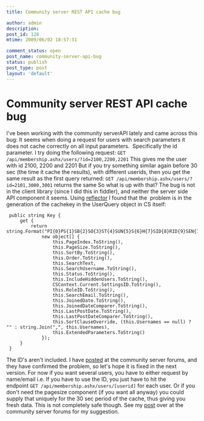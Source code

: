 ```yaml
---
title: Community server REST API cache bug

author: admin
description: 
post_id: 128
mtime: 2009/06/02 18:57:31

comment_status: open
post_name: community-server-api-bug
status: publish
post_type: post
layout: 'default'
---
```


# Community server REST API cache bug

I've been working with the community serverAPI lately and came across this bug: It seems when doing a request for users with search parameters it does not cache correctly on all input parameters.  Specifically the id parameter. I try doing the following request: `GET /api/membership.ashx/users/?id=2100,2200,2201` This gives me the user with id 2100, 2200 and 2201 But if you try something similar again before 30 sec (the time it cache the results), with different userids, then you get the same result as the first query returned: `GET /api/membership.ashx/users/?id=2101,3000,3001` returns the same So what is up with that? The bug is not in the client library (since I did this in fiddler), and neither the server side API component it seems. Using [reflector](http://www.red-gate.com/products/reflector/) I found that the  problem is in the generation of the cachekey in the UserQuery object in CS itself: 
```
 public string Key {
	 get {
		 return string.Format("PI{0}PS{1}SB{2}SO{3}ST{4}SUN{5}S{6}H{7}SID{8}RID{9}SEN{10}JD{11}JC{12}PD{13}PC{14}SCO{15}UN{16}EP{17}",
			 new object[] {
				 this.PageIndex.ToString(),
				 this.PageSize.ToString(),
				 this.SortBy.ToString(),
				 this.Order.ToString(),
				 this.SearchText,
				 this.SearchUsername.ToString(),
				 this.Status.ToString(),
				 this.IncludeHiddenUsers.ToString(),
				 CSContext.Current.SettingsID.ToString(),
				 this.RoleID.ToString(),
				 this.SearchEmail.ToString(),
				 this.JoinedDate.ToString(),
				 this.JoinedDateComparer.ToString(),
				 this.LastPostDate.ToString(),
				 this.LastPostDateComparer.ToString(),
				 this.SortClauseOverride, (this.Usernames == null) ? "" : string.Join(",", this.Usernames),
				 this.ExtendedParameters.ToString()
			 });
	 }
 }
```
 The ID's aren't included. I have [posted](http://dev.communityserver.com/forums/p/506815/648880.aspx) at the community server forums, and they have confirmed the problem, so let's hope it is fixed in the next version. For now if you want several users, you have to either request by name/email i.e. If you have to use the ID, you just have to hit the endpoint `GET /api/membership.ashx/users/[userid]` for each user. Or if you don't need the pagesize component (if you want all anyway) you could supply that uniquely for the 30 sec period of the cache, thus giving you fresh data. This is not completely safe though. See my [post](http://dev.communityserver.com/forums/p/506815/648880.aspx) over at the community server forums for my suggestion.
